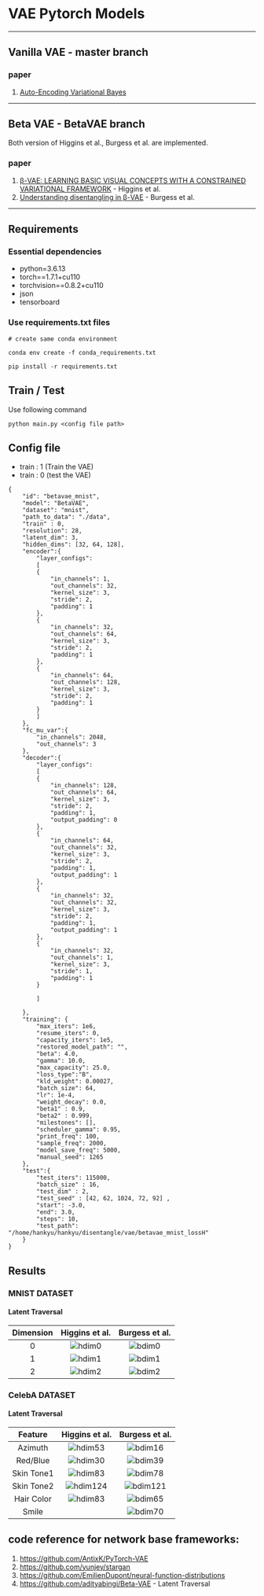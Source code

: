 # VAE Pytorch Models
---
## Vanilla VAE - master branch
### paper
1. [Auto-Encoding Variational Bayes](https://arxiv.org/pdf/1312.6114.pdf)
  

***
## Beta VAE - BetaVAE branch
  
Both version of Higgins et al., Burgess et al. are implemented.
### paper
1. [β-VAE: LEARNING BASIC VISUAL CONCEPTS WITH A CONSTRAINED VARIATIONAL FRAMEWORK](https://openreview.net/references/pdf?id=Sy2fzU9gl) -  Higgins et al.
2. [Understanding disentangling in β-VAE](https://arxiv.org/pdf/1804.03599.pdf) - Burgess et al.

***
## Requirements

### Essential dependencies

- python=3.6.13
- torch==1.7.1+cu110
- torchvision==0.8.2+cu110
- json
- tensorboard

### Use requirements.txt files
```
# create same conda environment

conda env create -f conda_requirements.txt
```

```
pip install -r requirements.txt
```
## Train / Test

Use following command
```
python main.py <config file path>
```

## Config file

- train : 1 (Train the VAE)
- train : 0 (test the VAE)

```
{
    "id": "betavae_mnist",
    "model": "BetaVAE",
    "dataset": "mnist",
    "path_to_data": "./data",
    "train" : 0,  
    "resolution": 28,
    "latent_dim": 3,
    "hidden_dims": [32, 64, 128],
    "encoder":{
        "layer_configs":
        [
        {
            "in_channels": 1,
            "out_channels": 32, 
            "kernel_size": 3,
            "stride": 2,
            "padding": 1
        },
        {
            "in_channels": 32,
            "out_channels": 64, 
            "kernel_size": 3,
            "stride": 2,
            "padding": 1
        },
        {
            "in_channels": 64,
            "out_channels": 128, 
            "kernel_size": 3,
            "stride": 2,
            "padding": 1
        }
        ]
    },
    "fc_mu_var":{
        "in_channels": 2048, 
        "out_channels": 3
    },
    "decoder":{
        "layer_configs":
        [
        {
            "in_channels": 128,
            "out_channels": 64, 
            "kernel_size": 3,
            "stride": 2,
            "padding": 1,
            "output_padding": 0
        },
        {
            "in_channels": 64,
            "out_channels": 32, 
            "kernel_size": 3,
            "stride": 2,
            "padding": 1,
            "output_padding": 1
        },
        {
            "in_channels": 32,
            "out_channels": 32, 
            "kernel_size": 3,
            "stride": 2,
            "padding": 1,
            "output_padding": 1
        },
        {
            "in_channels": 32,
            "out_channels": 1, 
            "kernel_size": 3,
            "stride": 1,
            "padding": 1
        }

        ]

    },
    "training": {
        "max_iters": 1e6,
        "resume_iters": 0,
        "capacity_iters": 1e5, 
        "restored_model_path": "",
        "beta": 4.0,
        "gamma": 10.0,
        "max_capacity": 25.0,
        "loss_type":"B", 
        "kld_weight": 0.00027,
        "batch_size": 64,
        "lr": 1e-4,
        "weight_decay": 0.0,
        "beta1" : 0.9,
        "beta2" : 0.999,
        "milestones": [], 
        "scheduler_gamma": 0.95,
        "print_freq": 100,
        "sample_freq": 2000,
        "model_save_freq": 5000,
        "manual_seed": 1265
    },
    "test":{
        "test_iters": 115000,
        "batch_size" : 16,
        "test_dim" : 2,
        "test_seed" : [42, 62, 1024, 72, 92] ,
        "start": -3.0,
        "end": 3.0,
        "steps": 10,
        "test_path": "/home/hankyu/hankyu/disentangle/vae/betavae_mnist_lossH"
    }
}
```
## Results

### MNIST DATASET
#### Latent Traversal
  
|Dimension| Higgins et al. | Burgess et al. |
|:--------:|:------------------:|:--------------------:|
|0|![hdim0](./images/mnist_H/walking/dim-0.jpg) |![bdim0](./images/mnist_B/walking/dim-0.jpg) |
|1|![hdim1](./images/mnist_H/walking/dim-1.jpg) |![bdim1](./images/mnist_B/walking/dim-1.jpg)|
|2|![hdim2](./images/mnist_H/walking/dim-2.jpg) |![bdim2](./images/mnist_B/walking/dim-2.jpg) |

### CelebA DATASET
#### Latent Traversal

| Feature | Higgins et al. | Burgess et al. |
|:--------:|:------------------:|:--------------------:|
| Azimuth |![hdim53](./images/celeba_H/dim-53.jpg) |![bdim16](./images/celeba_B/dim-16.jpg) |
|Red/Blue|![hdim30](./images/celeba_H/dim-30.jpg) |![bdim39](./images/celeba_B/dim-39.jpg)|
|Skin Tone1|![hdim83](./images/celeba_H/dim-83.jpg) |![bdim78](./images/celeba_B/dim-78.jpg) |
|Skin Tone2|![hdim124](./images/celeba_H/dim-124.jpg) |![bdim121](./images/celeba_B/dim-121.jpg) |
|Hair Color|![hdim83](./images/celeba_H/dim-83.jpg) |![bdim65](./images/celeba_B/dim-65.jpg) |
|Smile| |![bdim70](./images/celeba_B/dim-70.jpg) |



## code reference for network base frameworks: 
1. https://github.com/AntixK/PyTorch-VAE 
2. https://github.com/yunjey/stargan
3. https://github.com/EmilienDupont/neural-function-distributions 
4. https://github.com/adityabingi/Beta-VAE - Latent Traversal